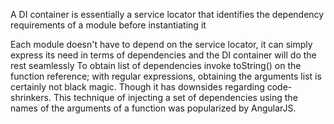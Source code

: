 A DI container is essentially a service locator that identifies the dependency requirements of a module before instantiating it

Each module doesn't have to depend on the service locator, it can simply express its need in terms of dependencies and the DI container will do the rest seamlessly
To obtain list of dependencies invoke toString() on the function reference; with regular expressions, obtaining the arguments list is certainly not black magic. Though it has downsides regarding code-shrinkers.
This technique of injecting a set of dependencies using the names of the arguments of a function was popularized by AngularJS.
